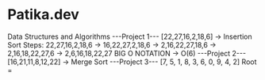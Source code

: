 # Patika.dev
Data Structures and Algorithms
---Project 1---
[22,27,16,2,18,6] -> Insertion Sort
Steps:
  22,27,16,2,18,6 -> 16,22,27,2,18,6 -> 2,16,22,27,18,6 -> 2,16,18,22,27,6 -> 2,6,16,18,22,27
BIG O NOTATION -> O(6)
---Project 2---
[16,21,11,8,12,22] -> Merge Sort
---Project 3---
[7, 5, 1, 8, 3, 6, 0, 9, 4, 2]
Root = 
